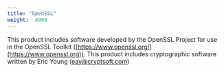 ```yaml
---
title: "OpenSSL"
weight:  4900
---
```

<!-- DISCLAIMER: This file is based on the syslog-ng Open Source Edition documentation https://github.com/balabit/syslog-ng-ose-guides/commit/2f4a52ee61d1ea9ad27cb4f3168b95408fddfdf2 and is used under the terms of The syslog-ng Open Source Edition Documentation License. The file has been modified by Axoflow. -->

This product includes software developed by the OpenSSL Project for use in the OpenSSL Toolkit ([https://www.openssl.org/](https://www.openssl.org)). This product includes cryptographic software written by Eric Young (eay@cryptsoft.com)
